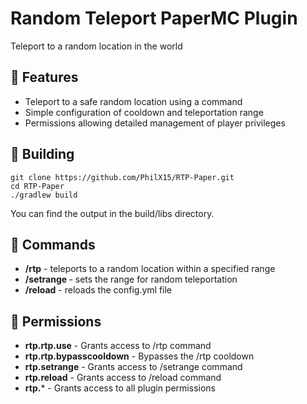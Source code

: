 Random Teleport PaperMC Plugin
===
Teleport to a random location in the world

## 📜 Features
- Teleport to a safe random location using a command
- Simple configuration of cooldown and teleportation range
- Permissions allowing detailed management of player privileges

## 🔨 Building
```
git clone https://github.com/PhilX15/RTP-Paper.git
cd RTP-Paper
./gradlew build
```
You can find the output in the build/libs directory.

## 📜 Commands
- **/rtp** - teleports to a random location within a specified range
- **/setrange <range>** - sets the range for random teleportation
- **/reload** - reloads the config.yml file

## 🔑 Permissions
- **rtp.rtp.use** - Grants access to /rtp command
- **rtp.rtp.bypasscooldown** - Bypasses the /rtp cooldown
- **rtp.setrange** - Grants access to /setrange <range> command
- **rtp.reload** - Grants access to /reload command
- **rtp.*** - Grants access to all plugin permissions
